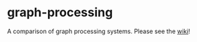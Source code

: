 graph-processing
================

A comparison of graph processing systems. Please see the [wiki](https://github.com/xvz/graph-processing/wiki/)!
